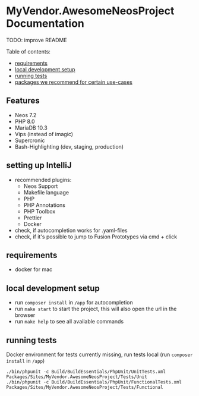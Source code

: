 # MyVendor.AwesomeNeosProject Documentation

TODO: improve README

Table of contents:
- [requirements](#requirements)
- [local development setup](#local-development-setup)
- [running tests](#running-tests)
- [packages we recommend for certain use-cases](#packages-we-recommend-for-certain-use-cases)

## Features
- Neos 7.2
- PHP 8.0
- MariaDB 10.3
- Vips (instead of imagic)
- Supercronic
- Bash-Highlighting (dev, staging, production)

## setting up IntelliJ
- recommended plugins:
  - Neos Support
  - Makefile language
  - PHP
  - PHP Annotations
  - PHP Toolbox
  - Prettier
  - Docker
- check, if autocompletion works for .yaml-files
- check, if it's possible to jump to Fusion Prototypes via cmd + click


## requirements
- docker for mac

## local development setup
- run `composer install` in `/app` for autocompletion
- run `make start` to start the project, this will also open the url in the browser
- run `make help` to see all available commands

## running tests
Docker environment for tests currently missing, run tests local (run `composer install` in `/app`)

```
./bin/phpunit -c Build/BuildEssentials/PhpUnit/UnitTests.xml Packages/Sites/MyVendor.AwesomeNeosProject/Tests/Unit
./bin/phpunit -c Build/BuildEssentials/PhpUnit/FunctionalTests.xml Packages/Sites/MyVendor.AwesomeNeosProject/Tests/Functional
```
